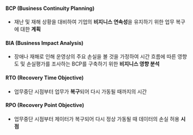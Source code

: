 #### BCP (Business Continuity Planning)
- 재난 및 재해 상황을 대비하여 기업의 **비지니스 연속성**을 유지하기 위한 업무 복구에 대한 **계획**
#### BIA (Business Impact Analysis)
- 장애나 재해로 인해 운영상의 주요 손실을 볼 것을 가정하여 시간 흐름에 따른 영향도 및 손실평가를 조사하는 BCP를 구축하기 위한 **비지니스 영향 분석**
#### RTO (Recovery Time Objective)
- 업무중단 시점부터 업무가 **복구**되어 다시 가동될 때까지의 시간
#### RPO (Recovery Point Objective)
- 업무중단 시점부터 제이터가 복구되어 다시 정상 가동될 때 데이터의 손실 허용 **시점**


